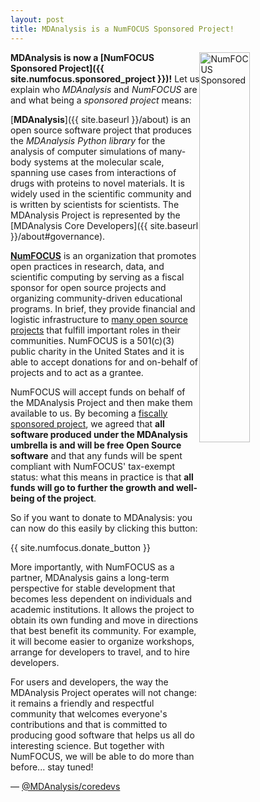 ```yaml
---
layout: post
title: MDAnalysis is a NumFOCUS Sponsored Project!
---
```


<img src="{{ site.baseurl }}{{ site.images }}/numfocus-sponsored.png"
style="float: right" alt="NumFOCUS Sponsored" width="40%"/>

**MDAnalysis is now a [NumFOCUS Sponsored Project]({{
site.numfocus.sponsored_project }})!** 
Let us explain who *MDAnalysis* and *NumFOCUS* are and what being a
*sponsored project* means:

[**MDAnalysis**]({{ site.baseurl }}/about) is an open source software
project that produces the *MDAnalysis Python library* for the analysis
of computer simulations of many-body systems at the molecular scale,
spanning use cases from interactions of drugs with proteins to novel
materials. It is widely used in the scientific community and is
written by scientists for scientists. The MDAnalysis Project is
represented by the [MDAnalysis Core Developers]({{ site.baseurl
}}/about#governance).

[**NumFOCUS**](https://numfocus.org/) is an organization that promotes
open practices in research, data, and scientific computing by serving
as a fiscal sponsor for open source projects and organizing
community-driven educational programs. In brief, they provide
financial and logistic infrastructure to [many open source
projects](https://numfocus.org/sponsored-projects) that fulfill
important roles in their communities. NumFOCUS is a 501(c)(3) public
charity in the United States and it is able to accept
donations for and on-behalf of projects and to act as a grantee.

NumFOCUS will accept funds on behalf of the MDAnalysis Project and
then make them available to us. By becoming a [fiscally sponsored
project](https://numfocus.org/projects-overview), we agreed that **all
software produced under the MDAnalysis umbrella is and will be free
Open Source software** and that any funds will be spent compliant with
NumFOCUS' tax-exempt status: what this means in practice is that **all
funds will go to further the growth and well-being of the project**.

So if you want to donate to MDAnalysis: you can now do this easily
by clicking this button:

{{ site.numfocus.donate_button }}

More importantly, with NumFOCUS as a partner, MDAnalysis gains a
long-term perspective for stable development that becomes less
dependent on individuals and academic institutions. It allows the
project to obtain its own funding and move in directions that best
benefit its community. For example, it will become easier to organize
workshops, arrange for developers to travel, and to hire developers.

For users and developers, the way the MDAnalysis Project operates will
not change: it remains a friendly and respectful community that
welcomes everyone's contributions and that is committed to producing
good software that helps us all do interesting science. But together
with NumFOCUS, we will be able to do more than before... stay tuned!

— [@MDAnalysis/coredevs](https://github.com/orgs/MDAnalysis/teams/coredevs)

